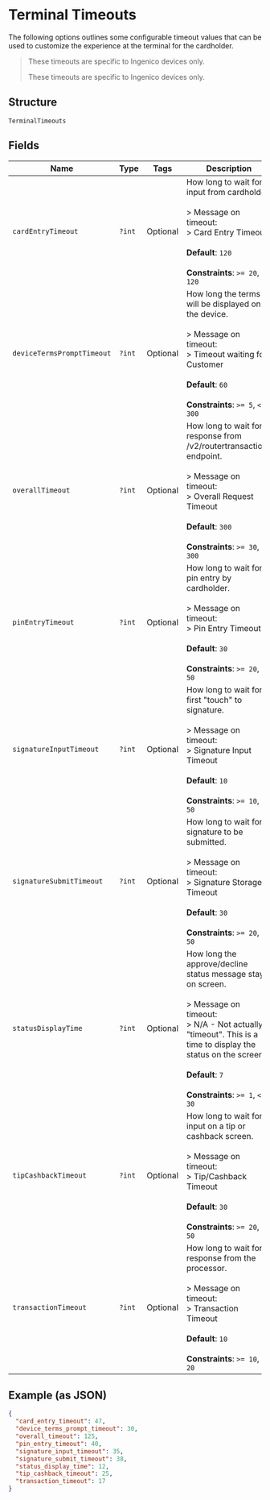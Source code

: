 
# Terminal Timeouts

The following options outlines some configurable timeout values that can be used to customize the experience at the terminal for the cardholder.

> These timeouts are specific to Ingenico devices only.
> 
> These timeouts are specific to Ingenico devices only.

## Structure

`TerminalTimeouts`

## Fields

| Name | Type | Tags | Description | Getter | Setter |
|  --- | --- | --- | --- | --- | --- |
| `cardEntryTimeout` | `?int` | Optional | How long to wait for input from cardholder.<br><br>> Message on timeout:<br>> Card Entry Timeout<br><br>**Default**: `120`<br><br>**Constraints**: `>= 20`, `<= 120` | getCardEntryTimeout(): ?int | setCardEntryTimeout(?int cardEntryTimeout): void |
| `deviceTermsPromptTimeout` | `?int` | Optional | How long the terms will be displayed on the device.<br><br>> Message on timeout:<br>> Timeout waiting for Customer<br><br>**Default**: `60`<br><br>**Constraints**: `>= 5`, `<= 300` | getDeviceTermsPromptTimeout(): ?int | setDeviceTermsPromptTimeout(?int deviceTermsPromptTimeout): void |
| `overallTimeout` | `?int` | Optional | How long to wait for response from /v2/routertransactions endpoint.<br><br>> Message on timeout:<br>> Overall Request Timeout<br><br>**Default**: `300`<br><br>**Constraints**: `>= 30`, `<= 300` | getOverallTimeout(): ?int | setOverallTimeout(?int overallTimeout): void |
| `pinEntryTimeout` | `?int` | Optional | How long to wait for pin entry by cardholder.<br><br>> Message on timeout:<br>> Pin Entry Timeout<br><br>**Default**: `30`<br><br>**Constraints**: `>= 20`, `<= 50` | getPinEntryTimeout(): ?int | setPinEntryTimeout(?int pinEntryTimeout): void |
| `signatureInputTimeout` | `?int` | Optional | How long to wait for first "touch" to signature.<br><br>> Message on timeout:<br>> Signature Input Timeout<br><br>**Default**: `10`<br><br>**Constraints**: `>= 10`, `<= 50` | getSignatureInputTimeout(): ?int | setSignatureInputTimeout(?int signatureInputTimeout): void |
| `signatureSubmitTimeout` | `?int` | Optional | How long to wait for signature to be submitted.<br><br>> Message on timeout:<br>> Signature Storage Timeout<br><br>**Default**: `30`<br><br>**Constraints**: `>= 20`, `<= 50` | getSignatureSubmitTimeout(): ?int | setSignatureSubmitTimeout(?int signatureSubmitTimeout): void |
| `statusDisplayTime` | `?int` | Optional | How long the approve/decline status message stays on screen.<br><br>> Message on timeout:<br>> N/A - Not actually a "timeout".  This is a time to display the status on the screen.<br><br>**Default**: `7`<br><br>**Constraints**: `>= 1`, `<= 30` | getStatusDisplayTime(): ?int | setStatusDisplayTime(?int statusDisplayTime): void |
| `tipCashbackTimeout` | `?int` | Optional | How long to wait for input on a tip or cashback screen.<br><br>> Message on timeout:<br>> Tip/Cashback Timeout<br><br>**Default**: `30`<br><br>**Constraints**: `>= 20`, `<= 50` | getTipCashbackTimeout(): ?int | setTipCashbackTimeout(?int tipCashbackTimeout): void |
| `transactionTimeout` | `?int` | Optional | How long to wait for response from the processor.<br><br>> Message on timeout:<br>> Transaction Timeout<br><br>**Default**: `10`<br><br>**Constraints**: `>= 10`, `<= 20` | getTransactionTimeout(): ?int | setTransactionTimeout(?int transactionTimeout): void |

## Example (as JSON)

```json
{
  "card_entry_timeout": 47,
  "device_terms_prompt_timeout": 30,
  "overall_timeout": 125,
  "pin_entry_timeout": 40,
  "signature_input_timeout": 35,
  "signature_submit_timeout": 38,
  "status_display_time": 12,
  "tip_cashback_timeout": 25,
  "transaction_timeout": 17
}
```

